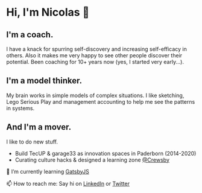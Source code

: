 # Hi, I'm Nicolas 👋

## I'm a coach.

I have a knack for spurring self-discovery and increasing self-efficacy in others.
Also it makes me very happy to see other people discover their potential.
Been coaching for 10+ years now (yes, I started very early...).

## I'm a model thinker.

My brain works in simple models of complex situations.
I like sketching, Lego Serious Play and management accounting to help me see the patterns in systems.

## And I'm a mover.

I like to do new stuff.
- Build TecUP & garage33 as innovation spaces in Paderborn (2014-2020)
- Curating culture hacks & designed a learning zone [@Crewsby](http://crewsby.com/)


🌱 I’m currently learning [GatsbyJS](https://www.gatsbyjs.com/)


📫 How to reach me: Say hi on [LinkedIn](https://www.linkedin.com/in/nicolas-megow/) or [Twitter](https://twitter.com/NicolasMegow)

<!--
**NicolasMegow/NicolasMegow** is a ✨ _special_ ✨ repository because its `README.md` (this file) appears on your GitHub profile.

Here are some ideas to get you started:

- 🔭 I’m currently working on ...
- 🌱 I’m currently learning ...
- 👯 I’m looking to collaborate on ...
- 🤔 I’m looking for help with ...
- 💬 Ask me about ...
- 📫 How to reach me: ...
- 😄 Pronouns: ...
- ⚡ Fun fact: ...
-->
